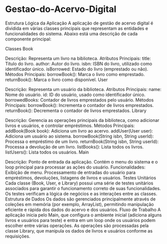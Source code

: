 # Gestao-do-Acervo-Digital


Estrutura Lógica da Aplicação
A aplicação de gestão de acervo digital é dividida em várias classes principais que representam as entidades e funcionalidades do sistema. Abaixo está uma descrição de cada componente principal:

Classes
Book

Descrição: Representa um livro na biblioteca.
Atributos Principais:
title: Título do livro.
author: Autor do livro.
isbn: ISBN do livro, utilizado como identificador único.
isBorrowed: Estado do livro (emprestado ou não).
Métodos Principais:
borrowBook(): Marca o livro como emprestado.
returnBook(): Marca o livro como disponível.
User

Descrição: Representa um usuário da biblioteca.
Atributos Principais:
name: Nome do usuário.
id: ID do usuário, usado como identificador único.
borrowedBooks: Contador de livros emprestados pelo usuário.
Métodos Principais:
borrowBook(): Incrementa o contador de livros emprestados.
returnBook(): Decrementa o contador de livros emprestados.
Library

Descrição: Gerencia as operações principais da biblioteca, como adicionar livros e usuários, e controlar empréstimos.
Métodos Principais:
addBook(Book book): Adiciona um livro ao acervo.
addUser(User user): Adiciona um usuário ao sistema.
borrowBook(String isbn, String userId): Processa o empréstimo de um livro.
returnBook(String isbn, String userId): Processa a devolução de um livro.
listBooks(): Lista todos os livros.
listUsers(): Lista todos os usuários.
Main

Descrição: Ponto de entrada da aplicação. Contém o menu do sistema e o loop principal para processar as ações do usuário.
Funcionalidades:
Exibição de menu.
Processamento de entradas do usuário para empréstimos, devoluções, listagens de livros e usuários.
Testes Unitários
Cada classe (Book, User, e Library) possui uma série de testes unitários associados para garantir o funcionamento correto de suas funcionalidades. Os testes verificam a lógica de negócios e as interações entre as classes.
Estrutura de Dados
Os dados são gerenciados principalmente através de coleções em memória (por exemplo, ArrayList), permitindo manipulação eficiente e rápida dos dados do acervo e dos usuários.
Fluxo de Trabalho
A aplicação inicia pelo Main, que configura o ambiente inicial (adiciona alguns livros e usuários para teste) e entra em um loop onde os usuários podem escolher entre várias operações. As operações são processadas pela classe Library, que manipula os dados de livros e usuários conforme as requisições.
